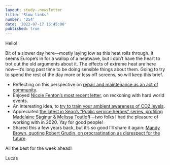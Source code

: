 ```yaml
---
layout: study--newsletter
title: 'Slow links'
number: '254'
date: '2022-07-17 15:45:00'
published: true
---
```


Hello!

Bit of a slower day here—mostly laying low as this heat rolls through. It seems Europe’s in for a wallop of a heatwave, but I don’t have the heart to trot out the old arguments about it. The effects of extreme heat are here now—it’s long past time to be doing sensible things about them. Going to try to spend the rest of the day more or less off screens, so will keep this brief. 

- Reflecting on this perspective on [repair and maintenance as an act of community](https://themaintainers.org/being-care-full/).
- Enjoyed [Nicole Fenton’s most recent letter](https://nicolefenton.eo.page/), on reckoning with hard world events.
- An interesting idea, to [try to train your ambient awareness of CO2 levels](https://interconnected.org/home/2022/07/14/co2).
- Appreciated [the latest in Sean’s “Public service heroes” series, profiling Madelaine Saginur & Melissa Toutloff](https://sboots.ca/2022/07/11/public-service-heroes-madelaine-saginur-melissa-toutloff/)—two folks I had the pleasure of working with in 2020. Yay for good people!
- Shared this a few years back, but it’s so good I’ll share it again: [Mandy Brown, quoting Robert Grudin, on procrastination as disrespect for the future](https://aworkinglibrary.com/writing/disrespect-for-the-future).

All the best for the week ahead!

Lucas